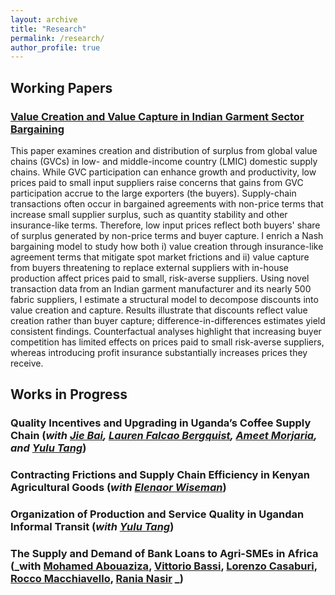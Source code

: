 ```yaml
---
layout: archive
title: "Research"
permalink: /research/
author_profile: true
---
```

## Working Papers

### [Value Creation and Value Capture in Indian Garment Sector Bargaining](https://drive.google.com/file/d/1SpxGm7bKFBeSrq-szBUWVIQKxTBr8SeM/view?usp=drive_link)

This paper examines creation and distribution of surplus from global value chains (GVCs) in low- and middle-income country (LMIC) domestic supply chains. While GVC participation can enhance growth and productivity, low prices paid to small input suppliers raise concerns that gains from GVC participation accrue to the large exporters (the buyers). Supply-chain transactions often occur in bargained agreements with non-price terms that increase small supplier surplus, such as quantity stability and other insurance-like terms. Therefore, low input prices reflect both buyers' share of surplus generated by non-price terms and buyer capture. I enrich a Nash bargaining model to study how both i) value creation through insurance-like agreement terms that mitigate spot market frictions and ii) value capture from buyers threatening to replace external suppliers with in-house production affect prices paid to small, risk-averse suppliers. Using novel transaction data from an Indian garment manufacturer and its nearly 500 fabric suppliers, I estimate a structural model to decompose discounts into value creation and capture. Results illustrate that discounts reflect value creation rather than buyer capture; difference-in-differences estimates yield consistent findings. Counterfactual analyses highlight that increasing buyer competition has limited effects on prices paid to small risk-averse suppliers, whereas introducing profit insurance substantially increases prices they receive. 

## Works in Progress 

### Quality Incentives and Upgrading in Uganda’s Coffee Supply Chain (_with [Jie Bai](https://sites.google.com/site/jiebaiecon/home), [Lauren Falcao Bergquist](https://sites.google.com/site/laurenfbergquist), [Ameet Morjaria](https://sites.google.com/site/ameetmorjaria), and [Yulu Tang](https://sites.google.com/view/yulutang)_)


### Contracting Frictions and Supply Chain Efficiency in Kenyan Agricultural Goods  (_with [Elenaor Wiseman](https://www.eleanorwiseman.com/)_) 

### Organization of Production and Service Quality in Ugandan Informal Transit (_with [Yulu Tang](https://sites.google.com/view/yulutang)_)

### The Supply and Demand of Bank Loans to Agri-SMEs in Africa (_with [Mohamed Abouaziza](https://sites.google.com/view/mohamed-abouaziza), [Vittorio Bassi](http://www.vittoriobassi.com/), [Lorenzo Casaburi](https://www.econ.uzh.ch/en/people/faculty/casaburi.html), [Rocco Macchiavello](https://sites.google.com/site/roccomacchiavello/), [Rania Nasir](https://www.theigc.org/people/rania-nasir) _) 


